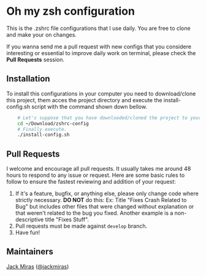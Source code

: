 # Oh my zsh configuration

This is the .zshrc file configurations that I use daily. You are free to clone and make your on changes.

If you wanna send me a pull request with new configs that you considere interesting or essential to improve daily work on terminal, please check the **Pull Requests** session.

## Installation
To install this configurations in your computer you need to download/clone this 
project, them acces the project directory and execute the install-config.sh 
script with the command shown down bellow.

```bash
	# Let's suppose that you have downloaded/cloned the project to your 'Download' folder.
	cd ~/Download/zshrc-config
	# Finally execute.
	./install-config.sh
```

## Pull Requests

I welcome and encourage all pull requests. It usually takes me around 48 hours to respond to any issue or request. Here are some basic rules to follow to ensure the fastest reviewing and addition of your request:
  1. If it's a feature, bugfix, or anything else, please only change code where strictly necessary.
   **DO NOT** do this: Ex: Title "Fixes Crash Related to Bug" but includes other files that were changed without explanation or that weren't related to the bug you fixed. Another example is a non-descriptive title "Fixes Stuff".
  2. Pull requests must be made against ```develop``` branch.
  3. Have fun!

## Maintainers

[Jack Miras](https://github.com/jackmiras) ([@jackmiras](https://www.twitter.com/@jackmiras))

